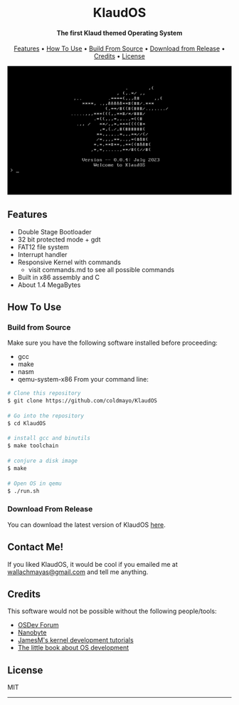 <h1 align="center">
  <br>
  <br>
  KlaudOS
  <br>
</h1>

<h4 align="center">The first Klaud themed Operating System</h4>

<p align="center">
  <a href="#features">Features</a> •
  <a href="#how-to-use">How To Use</a> •
  <a href="#build-from-source">Build From Source</a> •
  <a href="#download-from-release">Download from Release</a> •
  <a href="#credits">Credits</a> •
  <a href="#license">License</a>
</p>

<p align="center">
  <img src="assets/klaudInit.png" />
</p>

## Features

* Double Stage Bootloader
* 32 bit protected mode + gdt
* FAT12 file system
* Interrupt handler
* Responsive Kernel with commands 
    * visit commands.md to see all possible commands
* Built in x86 assembly and C
* About 1.4 MegaBytes

## How To Use

### Build from Source

Make sure you have the following software installed before proceeding:
* gcc
* make
* nasm
* qemu-system-x86
From your command line:

```bash
# Clone this repository
$ git clone https://github.com/coldmayo/KlaudOS

# Go into the repository
$ cd KlaudOS

# install gcc and binutils
$ make toolchain

# conjure a disk image
$ make

# Open OS in qemu
$ ./run.sh
```

### Download From Release

You can download the latest version of KlaudOS <a href="https://github.com/coldmayo/KlaudOS/releases">here</a>.

## Contact Me!

If you liked KlaudOS, it would be cool if you emailed me at <wallachmayas@gmail.com> and tell me anything.

## Credits

This software would not be possible without the following people/tools:

- [OSDev Forum](https://www.osdev.org/)
- [Nanobyte](https://www.youtube.com/@nanobyte-dev)
- [JamesM's kernel development tutorials](https://web.archive.org/web/20160412174753/http://www.jamesmolloy.co.uk/tutorial_html/index.html)
- [The little book about OS development](https://littleosbook.github.io/)

## License

MIT

---